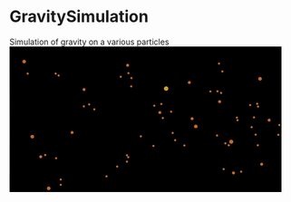 # GravitySimulation
Simulation of gravity on a various particles
![alt tag](https://raw.githubusercontent.com/EthanSchoen/GravitySimulation/master/ExampleGif.gif)
